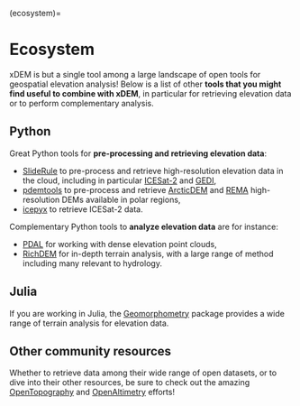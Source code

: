 (ecosystem)=

# Ecosystem

xDEM is but a single tool among a large landscape of open tools for geospatial elevation analysis! Below is a list of 
other **tools that you might find useful to combine with xDEM**, in particular for retrieving elevation data or to perform complementary analysis.

## Python

Great Python tools for **pre-processing and retrieving elevation data**:
- [SlideRule](https://slideruleearth.io/) to pre-process and retrieve high-resolution elevation data in the cloud, including in particular [ICESat-2](https://icesat-2.gsfc.nasa.gov/) and [GEDI](https://gedi.umd.edu/),
- [pdemtools](https://pdemtools.readthedocs.io/en/latest/) to pre-process and retrieve [ArcticDEM](https://www.pgc.umn.edu/data/arcticdem/) and [REMA](https://www.pgc.umn.edu/data/rema/) high-resolution DEMs available in polar regions,
- [icepyx](https://icepyx.readthedocs.io/en/latest/) to retrieve ICESat-2 data.

Complementary Python tools to **analyze elevation data** are for instance:
- [PDAL](https://pdal.io/en/latest/) for working with dense elevation point clouds,
- [RichDEM](https://richdem.readthedocs.io/en/latest/) for in-depth terrain analysis, with a large range of method including many relevant to hydrology.

## Julia

If you are working in Julia, the [Geomorphometry](https://github.com/Deltares/Geomorphometry.jl) package provides a 
wide range of terrain analysis for elevation data.

## Other community resources

Whether to retrieve data among their wide range of open datasets, or to dive into their other resources, be sure to check out the 
amazing [OpenTopography](https://opentopography.org/) and [OpenAltimetry](https://openaltimetry.earthdatacloud.nasa.gov/data/) efforts!